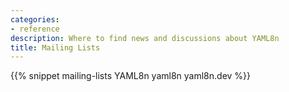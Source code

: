 ```yaml
---
categories:
- reference
description: Where to find news and discussions about YAML8n
title: Mailing Lists
---
```


{{% snippet mailing-lists YAML8n yaml8n yaml8n.dev %}}
